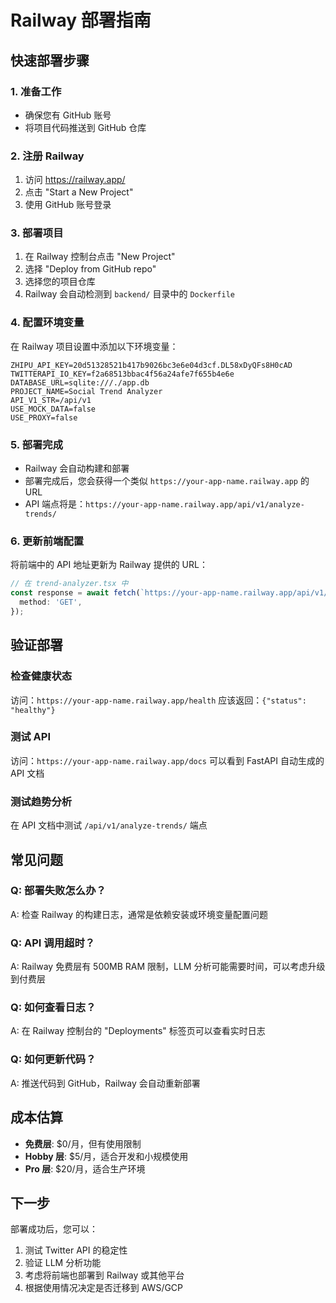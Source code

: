 # Railway 部署指南

## 快速部署步骤

### 1. 准备工作
- 确保您有 GitHub 账号
- 将项目代码推送到 GitHub 仓库

### 2. 注册 Railway
1. 访问 https://railway.app/
2. 点击 "Start a New Project"
3. 使用 GitHub 账号登录

### 3. 部署项目
1. 在 Railway 控制台点击 "New Project"
2. 选择 "Deploy from GitHub repo"
3. 选择您的项目仓库
4. Railway 会自动检测到 `backend/` 目录中的 `Dockerfile`

### 4. 配置环境变量
在 Railway 项目设置中添加以下环境变量：

```
ZHIPU_API_KEY=20d51328521b417b9026bc3e6e04d3cf.DL58xDyQFs8H0cAD
TWITTERAPI_IO_KEY=f2a68513bbac4f56a24afe7f655b4e6e
DATABASE_URL=sqlite:///./app.db
PROJECT_NAME=Social Trend Analyzer
API_V1_STR=/api/v1
USE_MOCK_DATA=false
USE_PROXY=false
```

### 5. 部署完成
- Railway 会自动构建和部署
- 部署完成后，您会获得一个类似 `https://your-app-name.railway.app` 的 URL
- API 端点将是：`https://your-app-name.railway.app/api/v1/analyze-trends/`

### 6. 更新前端配置
将前端中的 API 地址更新为 Railway 提供的 URL：

```typescript
// 在 trend-analyzer.tsx 中
const response = await fetch(`https://your-app-name.railway.app/api/v1/analyze-trends/?query=${encodeURIComponent(query)}`, {
  method: 'GET',
});
```

## 验证部署

### 检查健康状态
访问：`https://your-app-name.railway.app/health`
应该返回：`{"status": "healthy"}`

### 测试 API
访问：`https://your-app-name.railway.app/docs`
可以看到 FastAPI 自动生成的 API 文档

### 测试趋势分析
在 API 文档中测试 `/api/v1/analyze-trends/` 端点

## 常见问题

### Q: 部署失败怎么办？
A: 检查 Railway 的构建日志，通常是依赖安装或环境变量配置问题

### Q: API 调用超时？
A: Railway 免费层有 500MB RAM 限制，LLM 分析可能需要时间，可以考虑升级到付费层

### Q: 如何查看日志？
A: 在 Railway 控制台的 "Deployments" 标签页可以查看实时日志

### Q: 如何更新代码？
A: 推送代码到 GitHub，Railway 会自动重新部署

## 成本估算
- **免费层**: $0/月，但有使用限制
- **Hobby 层**: $5/月，适合开发和小规模使用
- **Pro 层**: $20/月，适合生产环境

## 下一步
部署成功后，您可以：
1. 测试 Twitter API 的稳定性
2. 验证 LLM 分析功能
3. 考虑将前端也部署到 Railway 或其他平台
4. 根据使用情况决定是否迁移到 AWS/GCP